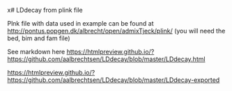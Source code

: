x# LDdecay from plink file

Plnk file with data used in example can be found at http://pontus.popgen.dk/albrecht/open/admixTjeck/plink/ (you will need the bed, bim and fam file)


See markdown here
https://htmlpreview.github.io/?https://github.com/aalbrechtsen/LDdecay/blob/master/LDdecay.html

https://htmlpreview.github.io/?https://github.com/aalbrechtsen/LDdecay/blob/master/LDdecay-exported
